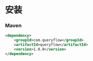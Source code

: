 # 安装

### Maven

```xml
<dependency>
    <groupId>com.queryflow</groupId>
    <artifactId>queryflow</artifactId>
    <version>1.0.0</version>
</dependency>
```

